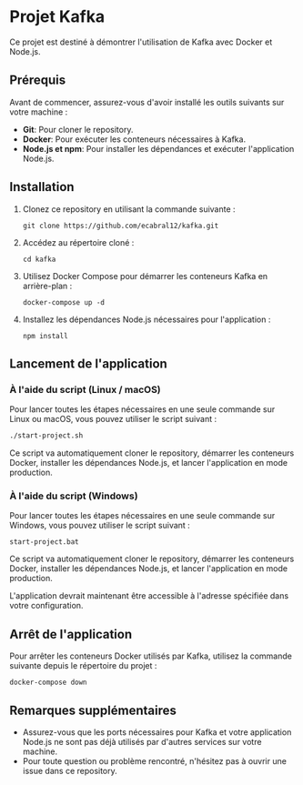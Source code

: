 

# Projet Kafka

Ce projet est destiné à démontrer l'utilisation de Kafka avec Docker et Node.js.

## Prérequis

Avant de commencer, assurez-vous d'avoir installé les outils suivants sur votre machine :

- **Git**: Pour cloner le repository.
- **Docker**: Pour exécuter les conteneurs nécessaires à Kafka.
- **Node.js et npm**: Pour installer les dépendances et exécuter l'application Node.js.

## Installation

1. Clonez ce repository en utilisant la commande suivante :
   ```
   git clone https://github.com/ecabral12/kafka.git
   ```

2. Accédez au répertoire cloné :
   ```
   cd kafka
   ```

3. Utilisez Docker Compose pour démarrer les conteneurs Kafka en arrière-plan :
   ```
   docker-compose up -d
   ```

4. Installez les dépendances Node.js nécessaires pour l'application :
   ```
   npm install
   ```

## Lancement de l'application

### À l'aide du script (Linux / macOS)

Pour lancer toutes les étapes nécessaires en une seule commande sur Linux ou macOS, vous pouvez utiliser le script suivant :

```bash
./start-project.sh
```

Ce script va automatiquement cloner le repository, démarrer les conteneurs Docker, installer les dépendances Node.js, et lancer l'application en mode production.

### À l'aide du script (Windows)

Pour lancer toutes les étapes nécessaires en une seule commande sur Windows, vous pouvez utiliser le script suivant :

```batch
start-project.bat
```

Ce script va automatiquement cloner le repository, démarrer les conteneurs Docker, installer les dépendances Node.js, et lancer l'application en mode production.

L'application devrait maintenant être accessible à l'adresse spécifiée dans votre configuration.

## Arrêt de l'application

Pour arrêter les conteneurs Docker utilisés par Kafka, utilisez la commande suivante depuis le répertoire du projet :
   ```
   docker-compose down
   ```

## Remarques supplémentaires

- Assurez-vous que les ports nécessaires pour Kafka et votre application Node.js ne sont pas déjà utilisés par d'autres services sur votre machine.
- Pour toute question ou problème rencontré, n'hésitez pas à ouvrir une issue dans ce repository.

